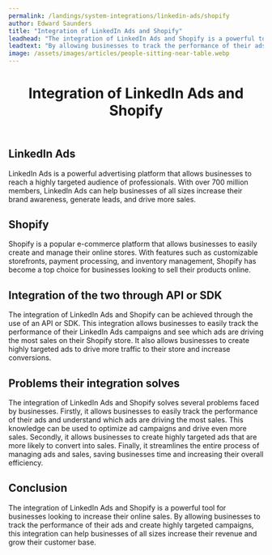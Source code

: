 ```yaml
---
permalink: /landings/system-integrations/linkedin-ads/shopify
author: Edward Saunders
title: "Integration of LinkedIn Ads and Shopify"
leadhead: "The integration of LinkedIn Ads and Shopify is a powerful tool for businesses looking to increase their online sales"
leadtext: "By allowing businesses to track the performance of their ads and create highly targeted campaigns, this integration can help businesses of all sizes increase their revenue and grow their customer base."
image: /assets/images/articles/people-sitting-near-table.webp
---
```

<div class="arttext">    <header>
      <h1>Integration of LinkedIn Ads and Shopify</h1>
    </header>
    <section>
      <h2>LinkedIn Ads</h2>
      <p>LinkedIn Ads is a powerful advertising platform that allows businesses to reach a highly targeted audience of professionals. With over 700 million members, LinkedIn Ads can help businesses of all sizes increase their brand awareness, generate leads, and drive more sales.</p>
    </section>
    <section>
      <h2>Shopify</h2>
      <p>Shopify is a popular e-commerce platform that allows businesses to easily create and manage their online stores. With features such as customizable storefronts, payment processing, and inventory management, Shopify has become a top choice for businesses looking to sell their products online.</p>
    </section>
    <section>
      <h2>Integration of the two through API or SDK</h2>
      <p>The integration of LinkedIn Ads and Shopify can be achieved through the use of an API or SDK. This integration allows businesses to easily track the performance of their LinkedIn Ads campaigns and see which ads are driving the most sales on their Shopify store. It also allows businesses to create highly targeted ads to drive more traffic to their store and increase conversions.</p>
    </section>
    <section>
      <h2>Problems their integration solves</h2>
      <p>The integration of LinkedIn Ads and Shopify solves several problems faced by businesses. Firstly, it allows businesses to easily track the performance of their ads and understand which ads are driving the most sales. This knowledge can be used to optimize ad campaigns and drive even more sales. Secondly, it allows businesses to create highly targeted ads that are more likely to convert into sales. Finally, it streamlines the entire process of managing ads and sales, saving businesses time and increasing their overall efficiency.</p>
    </section>
    <section>
      <h2>Conclusion</h2>
      <p>The integration of LinkedIn Ads and Shopify is a powerful tool for businesses looking to increase their online sales. By allowing businesses to track the performance of their ads and create highly targeted campaigns, this integration can help businesses of all sizes increase their revenue and grow their customer base.</p>
    </section>
</div>